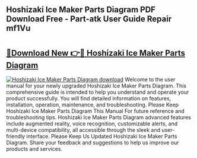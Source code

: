## Hoshizaki Ice Maker Parts Diagram PDF Download Free - Part-atk User Guide Repair mf1Vu

# <h2><a href="http://dfmyqh6.blite.top/?on=Hoshizaki+Ice+Maker+Parts+Diagram">🔗Download New 👉🔴 Hoshizaki Ice Maker Parts Diagram</a></h2>

[![Hoshizaki Ice Maker Parts Diagram download](https://i.imgur.com/lujVjoI.png)](http://dfmyqh6.blite.top/?on=Hoshizaki+Ice+Maker+Parts+Diagram)
Welcome to the user manual for your newly upgraded Hoshizaki Ice Maker Parts Diagram. This comprehensive guide is intended to help you understand and operate your product successfully. You will find detailed information on features, installation, operation, maintenance, and troubleshooting. Please Keep Hoshizaki Ice Maker Parts Diagram This Manual For future reference and troubleshooting tips. Hoshizaki Ice Maker Parts Diagram advanced features include augmented reality, voice recognition, customizable alerts, and multi-device compatibility, all accessible through the sleek and user-friendly interface. Please Keep Us Updated Hoshizaki Ice Maker Parts Diagram. Share your feedback and suggestions to help us improve our products and services.
